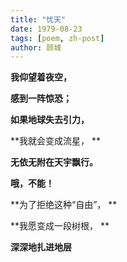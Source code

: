 ```yaml
---
title: "忧天"
date: 1979-08-23
tags: [poem, zh-post]
author: 顾城
---
```


**我仰望着夜空，** 

**感到一阵惊恐；**

**如果地球失去引力，** 

**我就会变成流星， **

**无依无附在天宇飘行。** 





**哦，不能！**

**为了拒绝这种“自由”， **

**我愿变成一段树根， **

**深深地扎进地层**